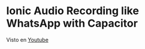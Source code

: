 # Ionic Audio Recording like WhatsApp with Capacitor

Visto en [Youtube](https://www.youtube.com/watch?v=_OMpguY5uWg)
